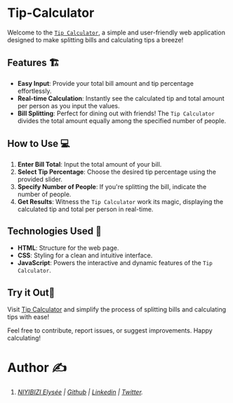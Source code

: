 # Tip-Calculator
Welcome to the [`Tip Calculator`](https://elyse502.github.io/Tip-Calculator/), a simple and user-friendly web application designed to make splitting bills and calculating tips a breeze!

## Features 🏗️
* **Easy Input**: Provide your total bill amount and tip percentage effortlessly.
* **Real-time Calculation**: Instantly see the calculated tip and total amount per person as you input the values.
* **Bill Splitting**: Perfect for dining out with friends! The `Tip Calculator` divides the total amount equally among the specified number of people.

## How to Use 💻
1. **Enter Bill Total**: Input the total amount of your bill.
2. **Select Tip Percentage**: Choose the desired tip percentage using the provided slider.
3. **Specify Number of People**: If you're splitting the bill, indicate the number of people.
4. **Get Results**: Witness the `Tip Calculator` work its magic, displaying the calculated tip and total per person in real-time.

## Technologies Used 🧰
* **HTML**: Structure for the web page.
* **CSS**: Styling for a clean and intuitive interface.
* **JavaScript**: Powers the interactive and dynamic features of the `Tip Calculator`.

## Try it Out🤗
Visit [Tip Calculator](https://elyse502.github.io/Tip-Calculator/) and simplify the process of splitting bills and calculating tips with ease!

Feel free to contribute, report issues, or suggest improvements. Happy calculating!

# Author :writing_hand:
1. _[NIYIBIZI Elysée](https://linktr.ee/niyibizi_elysee) | [Github](https://github.com/elyse502) | [Linkedin](https://www.linkedin.com/in/niyibizi-elys%C3%A9e/) | [Twitter](https://twitter.com/Niyibizi_Elyse)._





